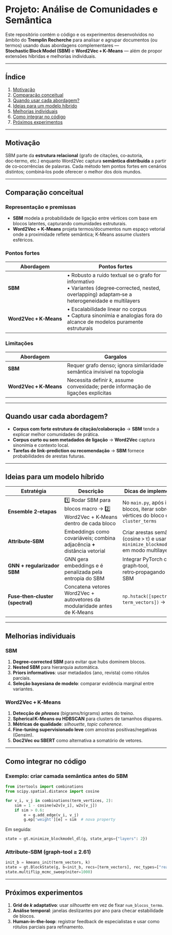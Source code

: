 # Projeto: Análise de Comunidades e Semântica

Este repositório contém o código e os experimentos desenvolvidos no âmbito do **Tremplin Recherche** para analisar e agrupar documentos (ou termos) usando duas abordagens complementares — **Stochastic Block Model (SBM)** e **Word2Vec + K‑Means** — além de propor extensões híbridas e melhorias individuais.

---

## Índice

1. [Motivação](#motivação)
2. [Comparação conceitual](#comparação-conceitual)
3. [Quando usar cada abordagem?](#quando-usar-cada-abordagem)
4. [Ideias para um modelo híbrido](#ideias-para-um-modelo-híbrido)
5. [Melhorias individuais](#melhorias-individuais)
6. [Como integrar no código](#como-integrar-no-código)
7. [Próximos experimentos](#próximos-experimentos)

---

## Motivação

SBM parte da **estrutura relacional** (grafo de citações, co‑autoria, doc‑termo, etc.) enquanto Word2Vec captura **semântica distribuída** a partir de co‑ocorrências de palavras. Cada método tem pontos fortes em cenários distintos; combiná‑los pode oferecer o melhor dos dois mundos.

---

## Comparação conceitual

### Representação e premissas

* **SBM** modela a probabilidade de ligação entre vértices com base em blocos latentes, capturando comunidades estruturais.
* **Word2Vec + K‑Means** projeta termos/documentos num espaço vetorial onde a proximidade reflete semântica; K‑Means assume clusters esféricos.

### Pontos fortes

| Abordagem              | Pontos fortes                                                                                                                                          |
| ---------------------- | ------------------------------------------------------------------------------------------------------------------------------------------------------ |
| **SBM**                | • Robusto a ruído textual se o grafo for informativo<br>• Variantes (degree‑corrected, nested, overlapping) adaptam‑se a heterogeneidade e multilayers |
| **Word2Vec + K‑Means** | • Escalabilidade linear no corpus<br>• Captura sinonímia e analogias fora do alcance de modelos puramente estruturais                                  |

### Limitações

| Abordagem              | Gargalos                                                                           |
| ---------------------- | ---------------------------------------------------------------------------------- |
| **SBM**                | Requer grafo denso; ignora similaridade semântica invisível na topologia           |
| **Word2Vec + K‑Means** | Necessita definir *k*, assume convexidade; perde informação de ligações explícitas |

---

## Quando usar cada abordagem?

* **Corpus com forte estrutura de citação/colaboração** → **SBM** tende a explicar melhor comunidades de prática.
* **Corpus curto ou sem metadados de ligação** → **Word2Vec** captura sinonímia e contexto local.
* **Tarefas de link‑prediction ou recomendação** → **SBM** fornece probabilidades de arestas futuras.

---

## Ideias para um modelo híbrido

| Estratégia                       | Descrição                                                                     | Dicas de implementação                                                                      |
| -------------------------------- | ----------------------------------------------------------------------------- | ------------------------------------------------------------------------------------------- |
| **Ensemble 2‑etapas**            | 1️⃣ Rodar SBM para blocos macro → 2️⃣ Word2Vec + K‑Means dentro de cada bloco | No `main.py`, após inferir blocos, iterar sobre vértices do bloco e aplicar `cluster_terms` |
| **Attribute‑SBM**                | Embeddings como covariáveis; combina adjacência **+** distância vetorial      | Criar arestas semânticas (cosine > τ) e usar `minimize_blockmodel_dl` em modo multilayer    |
| **GNN + regularizador SBM**      | GNN gera embeddings e é penalizada pela entropia do SBM                       | Integrar PyTorch com graph‑tool, retro‑propagando a NLL do SBM                              |
| **Fuse‑then‑cluster (spectral)** | Concatena vetores Word2Vec + autovetores da modularidade antes de K‑Means     | `np.hstack([spectral_embs, term_vectors])` → `KMeans`                                       |

---

## Melhorias individuais

### SBM

1. **Degree‑corrected SBM** para evitar que hubs dominem blocos.
2. **Nested SBM** para hierarquia automática.
3. **Priors informativos**: usar metadados (ano, revista) como rótulos parciais.
4. **Seleção bayesiana de modelo**: comparar evidência marginal entre variantes.

### Word2Vec + K‑Means

1. **Detecção de *phrases*** (bigrams/trigrams) antes do treino.
2. **Spherical K‑Means ou HDBSCAN** para clusters de tamanhos díspares.
3. **Métricas de qualidade**: *silhouette*, *topic coherence*.
4. **Fine‑tuning supervisionado leve** com amostras positivas/negativas (Gensim).
5. **Doc2Vec ou SBERT** como alternativa a somatório de vetores.

---

## Como integrar no código

### Exemplo: criar camada semântica antes do SBM

```python
from itertools import combinations
from scipy.spatial.distance import cosine

for v_i, v_j in combinations(term_vertices, 2):
    sim = 1 - cosine(w2v[v_i], w2v[v_j])
    if sim > 0.6:
        e = g.add_edge(v_i, v_j)
        g.ep['weight'][e] = sim  # nova property
```

Em seguida:

```python
state = gt.minimize_blockmodel_dl(g, state_args={"layers": 2})
```

### Attribute‑SBM (graph‑tool ≥ 2.61)

```python
init_b = kmeans_init(term_vectors, k)
state = gt.BlockState(g, b=init_b, recs=[term_vectors], rec_types=["real-normal"])
state.multiflip_mcmc_sweep(niter=1000)
```

---

## Próximos experimentos

1. **Grid de *k* adaptativo**: usar *silhouette* em vez de fixar `num_blocos_termo`.
2. **Análise temporal**: janelas deslizantes por ano para checar estabilidade de blocos.
3. **Human‑in‑the‑loop**: registrar feedback de especialistas e usar como rótulos parciais para refinamento.
